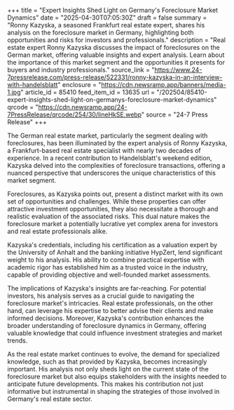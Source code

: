 +++
title = "Expert Insights Shed Light on Germany's Foreclosure Market Dynamics"
date = "2025-04-30T07:05:30Z"
draft = false
summary = "Ronny Kazyska, a seasoned Frankfurt real estate expert, shares his analysis on the foreclosure market in Germany, highlighting both opportunities and risks for investors and professionals."
description = "Real estate expert Ronny Kazyska discusses the impact of foreclosures on the German market, offering valuable insights and expert analysis. Learn about the importance of this market segment and the opportunities it presents for buyers and industry professionals."
source_link = "https://www.24-7pressrelease.com/press-release/522331/ronny-kazyska-in-an-interview-with-handelsblatt"
enclosure = "https://cdn.newsramp.app/banners/media-1.jpg"
article_id = 85410
feed_item_id = 13635
url = "/202504/85410-expert-insights-shed-light-on-germanys-foreclosure-market-dynamics"
qrcode = "https://cdn.newsramp.app/24-7PressRelease/qrcode/254/30/lineHkSE.webp"
source = "24-7 Press Release"
+++

<p>The German real estate market, particularly the segment dealing with foreclosures, has been illuminated by the expert analysis of Ronny Kazyska, a Frankfurt-based real estate specialist with nearly two decades of experience. In a recent contribution to Handelsblatt's weekend edition, Kazyska delved into the complexities of foreclosure transactions, offering a nuanced perspective that underscores the unique characteristics of this market segment.</p><p>Foreclosures, as Kazyska points out, present a distinct market with its own set of opportunities and challenges. While these properties can offer attractive investment opportunities, they also necessitate a thorough and realistic evaluation of the associated risks. This dual nature makes the foreclosure market a potentially lucrative yet complex arena for investors and real estate professionals alike.</p><p>Kazyska's credentials, including his certification as a valuation expert by the University of Anhalt and the banking initiative HypZert, lend significant weight to his analysis. His ability to combine practical expertise with academic rigor has established him as a trusted voice in the industry, capable of providing objective and well-founded market assessments.</p><p>The implications of Kazyska's insights are far-reaching. For potential investors, his analysis serves as a crucial guide to navigating the foreclosure market's intricacies. Real estate professionals, on the other hand, can leverage his expertise to better advise their clients and make informed decisions. Moreover, Kazyska's contribution enhances the broader understanding of foreclosure dynamics in Germany, offering valuable knowledge that could influence investment strategies and market trends.</p><p>As the real estate market continues to evolve, the demand for specialized knowledge, such as that provided by Kazyska, becomes increasingly important. His analysis not only sheds light on the current state of the foreclosure market but also equips stakeholders with the insights needed to anticipate future developments. This makes his contribution not just informative but instrumental in shaping the strategies of those involved in Germany's real estate sector.</p>